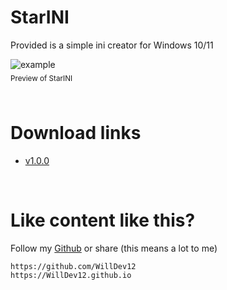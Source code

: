 # StarINI

Provided is a simple ini creator for Windows 10/11

![example](https://i.ibb.co/C8tTyKb/starini.png)

<sub style="line-height: 0">Preview of StarINI</sub>

<br>

# Download links

* [v1.0.0]()

<br>

# Like content like this?

Follow my [Github](https://github.com/WillDev12) or share (this means a lot to me)

```
https://github.com/WillDev12
https://WillDev12.github.io
```